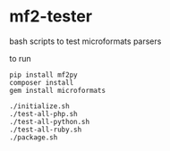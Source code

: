 # mf2-tester
bash scripts to test microformats parsers

to run 

    pip install mf2py
    composer install
    gem install microformats
    
    ./initialize.sh
    ./test-all-php.sh
    ./test-all-python.sh
    ./test-all-ruby.sh
    ./package.sh

